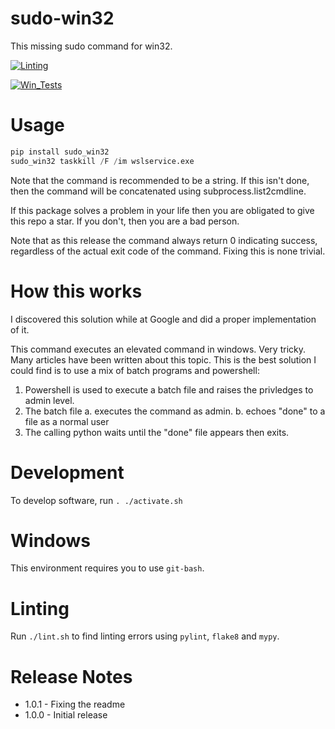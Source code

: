 # sudo-win32

This missing sudo command for win32.

[![Linting](../../actions/workflows/lint.yml/badge.svg)](../../actions/workflows/lint.yml)

[![Win_Tests](../../actions/workflows/push_win.yml/badge.svg)](../../actions/workflows/push_win.yml)

# Usage

```python
pip install sudo_win32
sudo_win32 taskkill /F /im wslservice.exe
```

Note that the command is recommended to be a string. If this isn't done, then the command
will be concatenated using subprocess.list2cmdline.

If this package solves a problem in your life then you are obligated to give this repo
a star. If you don't, then you are a bad person.

Note that as this release the command always return 0 indicating success, regardless of
the actual exit code of the command. Fixing this is none trivial.

# How this works

I discovered this solution while at Google and did a proper implementation of it.

This command executes an elevated command in windows. Very tricky. Many articles have been written
about this topic. This is the best solution I could find is to use a mix of batch programs
and powershell:
1. Powershell is used to execute a batch file and raises the privledges to admin level.
2. The batch file
  a. executes the command as admin.
  b. echoes "done" to a file as a normal user
3. The calling python waits until the "done" file appears then exits.

# Development

To develop software, run `. ./activate.sh`

# Windows

This environment requires you to use `git-bash`.

# Linting

Run `./lint.sh` to find linting errors using `pylint`, `flake8` and `mypy`.

# Release Notes

  * 1.0.1 - Fixing the readme
  * 1.0.0 - Initial release